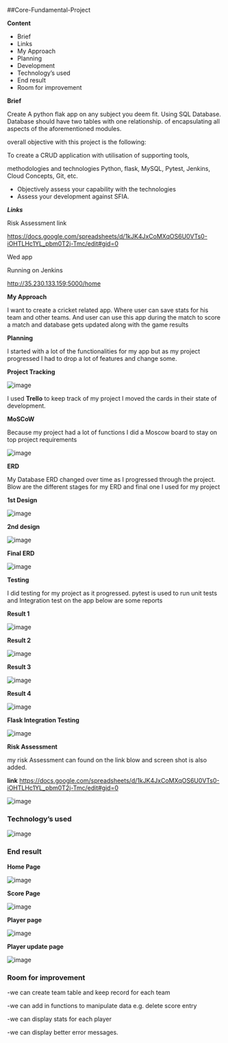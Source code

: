 ##Core-Fundamental-Project

**Content**
- Brief
- Links
- My Approach
- Planning
- Development
- Technology’s used 
- End result
- Room for improvement 

**Brief**

Create A python flak app on any subject you deem fit. Using SQL Database.
Database should have two tables with one relationship. 
of encapsulating all aspects of the aforementioned modules. 

overall objective with this project is the following:

To create a CRUD application with utilisation of supporting tools,

methodologies and technologies Python, flask, MySQL, Pytest, Jenkins, Cloud Concepts, Git, etc.

- Objectively assess your capability with the technologies 
- Assess your development against SFIA.

**_Links_**

Risk Assessment link 

https://docs.google.com/spreadsheets/d/1kJK4JxCoMXqOS6U0VTs0-iOHTLHc1YL_pbm0T2j-Tmc/edit#gid=0

Wed app 

Running on Jenkins

http://35.230.133.159:5000/home

**My Approach**

I want to create a cricket related app. Where user can save stats for his team and other teams. And user can use this app during the match to score a match and database gets updated along with the game results 

**Planning** 

I started with a lot of the functionalities for my app but as my project progressed I had to drop a lot of features and change some. 

**Project Tracking**
 
![image](https://user-images.githubusercontent.com/65769901/85251550-7c5c5d00-b451-11ea-8e56-cbc669c8e917.png)

I used **Trello** to keep track of my project I moved the cards in their state of development.

**MoSCoW**

Because my project had a lot of functions I did a Moscow board to stay on top project requirements 
 
![image](https://user-images.githubusercontent.com/65769901/85251697-e7a62f00-b451-11ea-9f18-c6e3fa22015b.png)

**ERD**

My Database ERD changed over time as I progressed through the project. 
Blow are the different stages for my ERD and final one I used for my project 

**1st Design**
 
![image](https://user-images.githubusercontent.com/65769901/85251796-21773580-b452-11ea-936e-af0f2c42a445.png)

**2nd design**
 
![image](https://user-images.githubusercontent.com/65769901/85251805-2c31ca80-b452-11ea-9683-f635039e503a.png)

**Final ERD**
 
![image](https://user-images.githubusercontent.com/65769901/85251821-38b62300-b452-11ea-9bcb-ed3338f7ee9b.png)

**Testing**

I did testing for my project as it progressed. pytest is used to run unit tests and Integration test on the app below are some reports 

**Result 1** 
 
![image](https://user-images.githubusercontent.com/65769901/85251833-410e5e00-b452-11ea-8d91-087acb60ab25.png)

**Result 2**
 
![image](https://user-images.githubusercontent.com/65769901/85251844-4a97c600-b452-11ea-96f5-43a184b5ca33.png)

**Result 3** 
 
![image](https://user-images.githubusercontent.com/65769901/85251860-56838800-b452-11ea-8794-6c30bb56a977.png)

**Result 4** 
 
![image](https://user-images.githubusercontent.com/65769901/85251867-5edbc300-b452-11ea-90b9-7f9a0d5db9c3.png)

**Flask Integration Testing**
 
![image](https://user-images.githubusercontent.com/65769901/85251884-6c914880-b452-11ea-88c0-3c65dee10039.png)

**Risk Assessment**

my risk Assessment can found on the link blow and screen shot is also added. 

 **link** https://docs.google.com/spreadsheets/d/1kJK4JxCoMXqOS6U0VTs0-iOHTLHc1YL_pbm0T2j-Tmc/edit#gid=0

 
![image](https://user-images.githubusercontent.com/65769901/85251933-8d599e00-b452-11ea-9be5-88bd7afe1aec.png)

### **Technology’s used** 
 




![image](https://user-images.githubusercontent.com/65769901/85251962-9d717d80-b452-11ea-9261-70261df5a142.png)





### **End result**

**Home Page**
 
![image](https://user-images.githubusercontent.com/65769901/85252004-bbd77900-b452-11ea-925a-84c6ea1194e4.png)


**Score Page**
 
![image](https://user-images.githubusercontent.com/65769901/85252027-c4c84a80-b452-11ea-9c94-8e4cece54d6a.png)


**Player page**
 
![image](https://user-images.githubusercontent.com/65769901/85252053-cdb91c00-b452-11ea-9b7d-16e1ca778821.png)

**Player update page** 
 
![image](https://user-images.githubusercontent.com/65769901/85252088-ddd0fb80-b452-11ea-86a5-565d200ea554.png)

### **Room for improvement** 

-we can create team table and keep record for each team

-we can add in functions to manipulate data e.g. delete score entry 

-we can display stats for each player

-we can display better error messages. 
